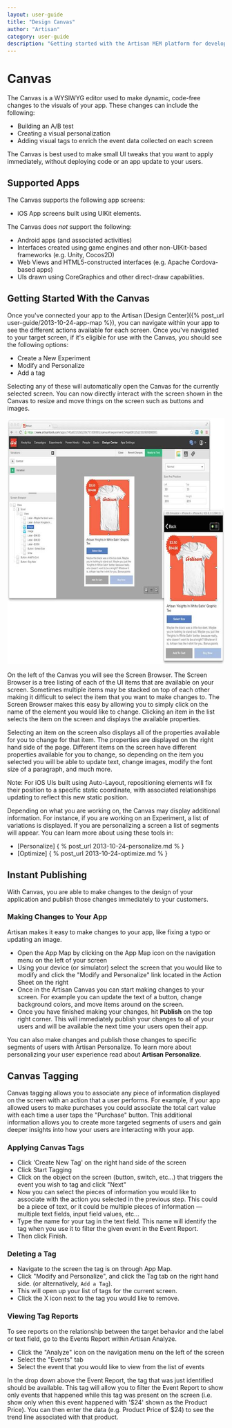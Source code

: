 ```yaml
---
layout: user-guide
title: "Design Canvas"
author: "Artisan"
category: user-guide
description: "Getting started with the Artisan MEM platform for developers."
---
```

# Canvas
The Canvas is a WYSIWYG editor used to make dynamic, code-free changes to the visuals of your app.  These changes can include the following:

* Building an A/B test
* Creating a visual personalization
* Adding visual tags to enrich the event data collected on each screen

The Canvas is best used to make small UI tweaks that you want to apply immediately, without deploying code or an app update to your users.

## Supported Apps

The Canvas supports the following app screens:

* iOS App screens built using UIKit elements.

The Canvas does *not* support the following:

* Android apps (and associated activities)
* Interfaces created using game engines and other non-UIKit-based frameworks (e.g. Unity, Cocos2D)
* Web Views and HTML5-constructed interfaces (e.g. Apache Cordova-based apps)
* UIs drawn using CoreGraphics and other direct-draw capabilities.

## Getting Started With the Canvas
Once you've connected your app to the Artisan [Design Center]({% post_url user-guide/2013-10-24-app-map %}), you can navigate within your app to see the different actions available for each screen.  Once you've navigated to your target screen, if it's eligible for use with the Canvas, you should see the following options:

* Create a New Experiment
* Modify and Personalize
* Add a tag

Selecting any of these will automatically open the Canvas for the currently selected screen.  You can now directly interact with the screen shown in the Canvas to resize and move things on the screen such as buttons and images.

<p><img src="/images/screens/canvas-sample-screenshot-700x569.jpg" width="700" height="569" alt="Screen capture of an A/B test being built via Canvas." /></p>

On the left of the Canvas you will see the Screen Browser. The Screen Browser is a tree listing of each of the UI items that are available on your screen. Sometimes multiple items may be stacked on top of each other making it difficult to select the item that you want to make changes to. The Screen Browser makes this easy by allowing you to simply click on the name of the element you would like to change. Clicking an item in the list selects the item on the screen and displays the available properties.

Selecting an item on the screen also displays all of the properties available for you to change for that item. The properties are displayed on the right hand side of the page. Different items on the screen have different properties available for you to change, so depending on the item you selected you will be able to update text, change images, modify the font size of a paragraph, and much more.

<div class="note note-hint">
  <p>Note: For iOS UIs built using Auto-Layout, repositioning elements will fix their position to a specific static coordinate, with associated relationships updating to reflect this new static position.</p>
</div>

Depending on what you are working on, the Canvas may display additional information. For instance, if you are working on an Experiment, a list of variations is displayed. If you are personalizing a screen a list of segments will appear. You can learn more about using these tools in:

* [Personalize] { % post_url 2013-10-24-personalize.md % }
* [Optimize] { % post_url 2013-10-24-optimize.md % }

<div id="instant-publishing"></div>

## Instant Publishing
With Canvas, you are able to make changes to the design of your application and publish those changes immediately to your customers.

### Making Changes to Your App
Artisan makes it easy to make changes to your app, like fixing a typo or updating an image.

* Open the App Map by clicking on the App Map icon on the navigation menu on the left of your screen
* Using your device (or simulator) select the screen that you would like to modify and click the "Modify and Personalize" link located in the Action Sheet on the right
* Once in the Artisan Canvas you can start making changes to your screen. For example you can update the text of a button, change background colors, and move items around on the screen.
* Once you have finished making your changes, hit **Publish** on the top right corner. This will immediately publish your changes to all of your users and will be available the next time your users open their app.

You can also make changes and publish those changes to specific segments of users with Artisan Personalize. To learn more about personalizing your user experience read about **Artisan Personalize**.

<div id="canvas-tagging"></div>

## Canvas Tagging
Canvas tagging allows you to associate any piece of information displayed on the screen with an action that a user performs. For example, if your app allowed users to make purchases you could associate the total cart value with each time a user taps the "Purchase" button. This additional information allows you to create more targeted segments of users and gain deeper insights into how your users are interacting with your app.

### Applying Canvas Tags
* Click 'Create New Tag' on the right hand side of the screen
* Click Start Tagging
* Click on the object on the screen (button, switch, etc…) that triggers the event you wish to tag and click "Next"
* Now you can select the pieces of information you would like to associate with the action you selected in the previous step. This could be a piece of text, or it could be multiple pieces of information — multiple text fields, input field values, etc...
* Type the name for your tag in the text field. This name will identify the tag when you use it to filter the given event in the Event Report.
* Then click Finish.

### Deleting a Tag
* Navigate to the screen the tag is on through App Map.
* Click "Modify and Personalize", and click the Tag tab on the right hand side. (or alternatively, `Add a Tag`).
* This will open up your list of tags for the current screen.
* Click the X icon next to the tag you would like to remove.

### Viewing Tag Reports
To see reports on the relationship between the target behavior and the label or text field, go to the Events Report within Artisan Analyze.

* Click the "Analyze" icon on the navigation menu on the left of the screen
* Select the "Events" tab
* Select the event that you would like to view from the list of events

In the drop down above the Event Report, the tag that was just identified should be available. This tag will allow you to filter the Event Report to show only events that happened while this tag was present on the screen (i.e. show only when this event happened with '$24' shown as the Product Price).
You can then enter the data (e.g. Product Price of $24) to see the trend line associated with that product.